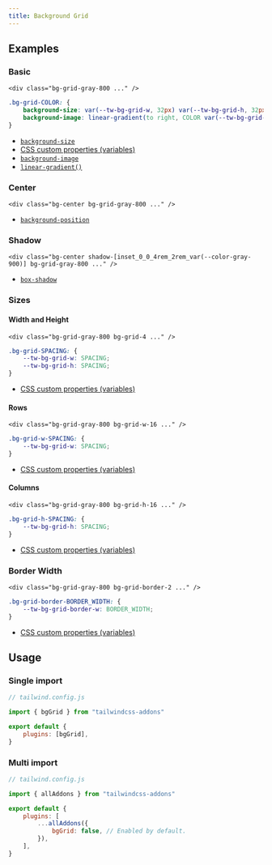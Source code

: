 ```yaml
---
title: Background Grid
---
```


<script>
    import Preview from "$lib/components/Preview.svelte"
</script>

## Examples

### Basic

<Preview useGrid={false}>
    <div class="h-32 bg-grid-gray-800"></div>
</Preview>

<!-- prettier-ignore -->
```svelte /bg-grid-gray-800/
<div class="bg-grid-gray-800 ..." />
```

<!-- prettier-ignore -->
```css
.bg-grid-COLOR: {
    background-size: var(--tw-bg-grid-w, 32px) var(--tw-bg-grid-h, 32px);
    background-image: linear-gradient(to right, COLOR var(--tw-bg-grid-border-w, 1px), transparent 0px), linear-gradient( to bottom, COLOR var(--tw-bg-grid-border-w, 1px), transparent 0px);
}
```

- [`background-size`](https://developer.mozilla.org/en-US/docs/Web/CSS/background-size)
- [CSS custom properties (variables)](https://developer.mozilla.org/en-US/docs/Web/CSS/Using_CSS_custom_properties)
- [`background-image`](https://developer.mozilla.org/en-US/docs/Web/CSS/background-image)
- [`linear-gradient()`](https://developer.mozilla.org/en-US/docs/Web/CSS/gradient/linear-gradient)

### Center

<Preview useGrid={false}>
    <div class="h-32 bg-grid-gray-800 bg-center"></div>
</Preview>

<!-- prettier-ignore -->
```svelte /bg-center/
<div class="bg-center bg-grid-gray-800 ..." />
```

- [`background-position`](https://developer.mozilla.org/en-US/docs/Web/CSS/background-position)

### Shadow

<Preview useGrid={false}>
    <div class="h-32 bg-grid-gray-800 bg-center shadow-[inset_0_0_4rem_2rem_var(--color-gray-900)]"></div>
</Preview>

<!-- prettier-ignore -->
```svelte /shadow-[inset_0_0_4rem_2rem_var(--color-gray-900)]/
<div class="bg-center shadow-[inset_0_0_4rem_2rem_var(--color-gray-900)] bg-grid-gray-800 ..." />
```

- [`box-shadow`](https://developer.mozilla.org/en-US/docs/Web/CSS/box-shadow)

### Sizes

#### Width and Height

<Preview useGrid={false}>
    <div class="h-32 bg-grid-gray-800 bg-grid-4"></div>
</Preview>

<!-- prettier-ignore -->
```svelte /bg-grid-4/
<div class="bg-grid-gray-800 bg-grid-4 ..." />
```

```css
.bg-grid-SPACING: {
    --tw-bg-grid-w: SPACING;
    --tw-bg-grid-h: SPACING;
}
```

- [CSS custom properties (variables)](https://developer.mozilla.org/en-US/docs/Web/CSS/Using_CSS_custom_properties)

#### Rows

<Preview useGrid={false}>
    <div class="h-32 bg-grid-gray-800 bg-grid-w-16"></div>
</Preview>

<!-- prettier-ignore -->
```svelte /bg-grid-w-16/
<div class="bg-grid-gray-800 bg-grid-w-16 ..." />
```

```css
.bg-grid-w-SPACING: {
    --tw-bg-grid-w: SPACING;
}
```

- [CSS custom properties (variables)](https://developer.mozilla.org/en-US/docs/Web/CSS/Using_CSS_custom_properties)

#### Columns

<Preview useGrid={false}>
    <div class="h-32 bg-grid-gray-800 bg-grid-h-16"></div>
</Preview>

<!-- prettier-ignore -->
```svelte /bg-grid-h-16/
<div class="bg-grid-gray-800 bg-grid-h-16 ..." />
```

```css
.bg-grid-h-SPACING: {
    --tw-bg-grid-h: SPACING;
}
```

- [CSS custom properties (variables)](https://developer.mozilla.org/en-US/docs/Web/CSS/Using_CSS_custom_properties)

### Border Width

<Preview useGrid={false}>
    <div class="h-32 bg-grid-gray-800 bg-grid-border-2"></div>
</Preview>

<!-- prettier-ignore -->
```svelte /bg-grid-border-2/
<div class="bg-grid-gray-800 bg-grid-border-2 ..." />
```

```css
.bg-grid-border-BORDER_WIDTH: {
    --tw-bg-grid-border-w: BORDER_WIDTH;
}
```

- [CSS custom properties (variables)](https://developer.mozilla.org/en-US/docs/Web/CSS/Using_CSS_custom_properties)

## Usage

### Single import

```js
// tailwind.config.js

import { bgGrid } from "tailwindcss-addons"

export default {
    plugins: [bgGrid],
}
```

### Multi import

```js
// tailwind.config.js

import { allAddons } from "tailwindcss-addons"

export default {
    plugins: [
        ...allAddons({
            bgGrid: false, // Enabled by default.
        }),
    ],
}
```
